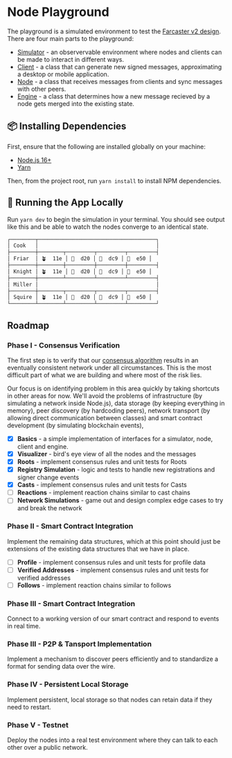 # Node Playground

The playground is a simulated environment to test the [Farcaster v2 design](https://farcasterxyz.notion.site/Farcaster-v2-850f8aa56d6144f890b09570fba6bb67). There are four main parts to the playground:

- [Simulator](src/simulation.ts) - an observervable environment where nodes and clients can be made to interact in different ways.
- [Client](src/client.ts) - a class that can generate new signed messages, approximating a desktop or mobile application.
- [Node](src/node.ts) - a class that receives messages from clients and sync messages with other peers.
- [Engine](src/engine/index.ts) - a class that determines how a new message recieved by a node gets merged into the existing state.

## :package: Installing Dependencies

First, ensure that the following are installed globally on your machine:

- [Node.js 16+](https://github.com/nvm-sh/nvm)
- [Yarn](https://classic.yarnpkg.com/lang/en/docs/install)

Then, from the project root, run `yarn install` to install NPM dependencies.

## :racehorse: Running the App Locally

Run `yarn dev` to begin the simulation in your terminal. You should see output like this and be able to watch the nodes converge to an identical state.

```bash
┌────────┬──────────────────────────────────────┐
│ Cook   │                                      │
├────────┼────────┬─────────┬─────────┬─────────┤
│ Friar  │ 🪴  11e │ 📢  d20 │ 📢  dc9 │ 📢  e50 │
├────────┼────────┼─────────┼─────────┼─────────┤
│ Knight │ 🪴  11e │ 📢  d20 │ 📢  dc9 │ 📢  e50 │
├────────┼────────┴─────────┴─────────┴─────────┤
│ Miller │                                      │
├────────┼────────┬─────────┬─────────┬─────────┤
│ Squire │ 🪴  11e │ 📢  d20 │ 📢  dc9 │ 📢  e50 │
└────────┴────────┴─────────┴─────────┴─────────┘
```

## Roadmap

### Phase I - Consensus Verification

The first step is to verify that our [consensus algorithm](https://farcasterxyz.notion.site/Spec-Farcaster-Message-c71fa4c4334542e9a3dc678be4df6fe2) results in an eventually consistent network under all circumstances. This is the most difficult part of what we are building and where most of the risk lies.

Our focus is on identifying problem in this area quickly by taking shortcuts in other areas for now. We'll avoid the problems of infrastructure (by simulating a network inside Node.js), data storage (by keeping everything in memory), peer discovery (by hardcoding peers), network transport (by allowing direct communication between classes) and smart contract development (by simulating blockchain events),

- [x] **Basics** - a simple implementation of interfaces for a simulator, node, client and engine.
- [x] **Visualizer** - bird's eye view of all the nodes and the messages
- [x] **Roots** - implement consensus rules and unit tests for Roots
- [x] **Registry Simulation** - logic and tests to handle new registrations and signer change events
- [x] **Casts** - implement consensus rules and unit tests for Casts
- [ ] **Reactions** - implement reaction chains similar to cast chains
- [ ] **Network Simulations** - game out and design complex edge cases to try and break the network

### Phase II - Smart Contract Integration

Implement the remaining data structures, which at this point should just be extensions of the existing data structures that we have in place.

- [ ] **Profile** - implement consensus rules and unit tests for profile data
- [ ] **Verified Addresses** - implement consensus rules and unit tests for verified addresses
- [ ] **Follows** - implement reaction chains similar to follows

### Phase III - Smart Contract Integration

Connect to a working version of our smart contract and respond to events in real time.

### Phase III - P2P & Tansport Implementation

Implement a mechanism to discover peers efficiently and to standardize a format for sending data over the wire.

### Phase IV - Persistent Local Storage

Implement persistent, local storage so that nodes can retain data if they need to restart.

### Phase V - Testnet

Deploy the nodes into a real test environment where they can talk to each other over a public network.
